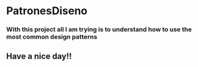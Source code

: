 # PatronesDiseno

### With this project all I am trying is to understand how to use the most common design patterns 

## Have a nice day!!
